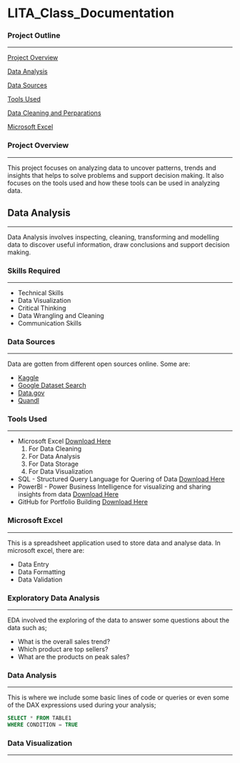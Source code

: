 # LITA_Class_Documentation

### Project Outline
---
[Project Overview](#project-overview)

[Data Analysis](data-analysis)

[Data Sources](#data-sources)

[Tools Used](#tools-used)

[Data Cleaning and Perparations](#datacleaning&preparations)

[Microsoft Excel](#micrsoft-excel)



### Project Overview
---
This project focuses on analyzing data to uncover patterns, trends and insights that helps to solve problems and support decision making. It also focuses on the tools used and how these tools can be used in analyzing data.

## Data Analysis
---
Data Analysis involves inspecting, cleaning, transforming and modelling data to discover useful information, draw conclusions and support decision making.

### Skills Required
---
- Technical Skills
- Data Visualization
- Critical Thinking
- Data Wrangling and Cleaning
- Communication Skills

### Data Sources
---
Data are gotten from different open sources online. Some are:
- [Kaggle](https://www.kaggle.com/datasets)
- [Google Dataset Search](https://datasetsearch.research.goggle.com/)
- [Data.gov](https://www.data.gov/)
- [Quandl](https://www.quandl.com/)

### Tools Used
---
- Microsoft Excel [Download Here](https://www.microsoft.com)
  1. For Data Cleaning
  2. For Data Analysis
  3. For Data Storage
  4. For Data Visualization
- SQL - Structured Query Language for Quering of Data [Download Here](https://www.microsoft.com/en-us/sql-server/sql-server-downloads)
- PowerBI - Power Business Intelligence for visualizing and sharing insights from data [Download Here](https://powerbi.microsoft.com/desktop/)
- GitHub for Portfolio Building [Download Here](https://github.com/apps/desktop)

### Microsoft Excel
---
This is a spreadsheet application used to store data and analyse data. In microsoft excel, there are:
- Data Entry
- Data Formatting
- Data Validation

### Exploratory Data Analysis
---
EDA involved the exploring of the data to answer some questions about the data such as;
-  What is the overall sales trend?
-  Which product are top sellers?
-  What are the products on peak sales?

### Data Analysis
---
This is where we include some basic lines of code or queries or even some of the DAX expressions used during your analysis;

```SQL
SELECT * FROM TABLE1
WHERE CONDITION = TRUE
```

### Data Visualization
---




  
